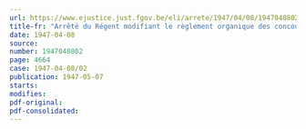 ```yaml
---
url: https://www.ejustice.just.fgov.be/eli/arrete/1947/04/08/1947040802/justel
title-fr: "Arrêté du Régent modifiant le règlement organique des concours quinquennaux et décennaux, au titre scientifique, ressortissant au ministère de l'instruction publique"
date: 1947-04-08
source:
number: 1947040802
page: 4664
case: 1947-04-08/02
publication: 1947-05-07
starts:
modifies:
pdf-original:
pdf-consolidated:
---
```


